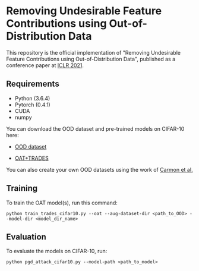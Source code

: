 # Removing Undesirable Feature Contributions using Out-of-Distribution Data

This repository is the official implementation of "Removing Undesirable Feature Contributions using Out-of-Distribution Data", published as a conference paper at [ICLR 2021](https://openreview.net/forum?id=eIHYL6fpbkA).


## Requirements

- Python (3.6.4)
- Pytorch (0.4.1)
- CUDA
- numpy

You can download the OOD dataset and pre-trained models on CIFAR-10 here:

- [OOD dataset](https://drive.google.com/file/d/13Nyw3b8lBfBTbVnUEw_yyFGW7x6rjWRD/view?usp=sharing)

- [OAT+TRADES](https://drive.google.com/file/d/1p7UEBeVjQfu3W5CWzhvkUga5iDxGjDTL/view?usp=sharing)

You can also create your own OOD datasets using the work of [Carmon et al.](https://github.com/yaircarmon/semisup-adv)

## Training

To train the OAT model(s), run this command:

```train
python train_trades_cifar10.py --oat --aug-dataset-dir <path_to_OOD> --model-dir <model_dir_name>
```

## Evaluation

To evaluate the models on CIFAR-10, run:

```eval
python pgd_attack_cifar10.py --model-path <path_to_model>
```
